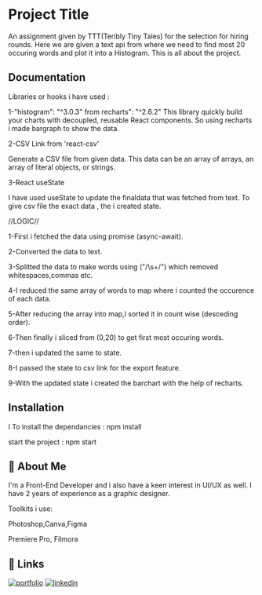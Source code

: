 
# Project Title

An assignment given by TTT(Teribly Tiny Tales) for the selection for hiring rounds. Here we are given a text api from where we need to find most 20 occuring words and plot it into a Histogram.
This is all about the project.



## Documentation

Libraries or hooks i have used : 

1-"histogram": "^3.0.3" from recharts": "^2.6.2"
This library quickly build your charts with decoupled, reusable React components.
So using recharts i made bargraph to show the data.

2-CSV Link  from 'react-csv'

Generate a CSV file from given data.
This data can be an array of arrays, an array of literal objects, or strings.

3-React useState

I have used useState to update the finaldata that was fetched from text. To give csv file the exact data , the i created state.

//LOGIC//

1-First i fetched the data using promise (async-await).

2-Converted the data to text.

3-Splitted the data to make words using ("/\s+/") which removed whitespaces,commas etc.

4-I reduced the same array of words to map where i counted the occurence of each data.

5-After reducing the array into map,I sorted it in count wise (desceding order).

6-Then finally i sliced from (0,20) to get first most occuring words.

7-then i updated the same to state.

8-I passed the state to csv link for the export feature.

9-With the updated state i created the barchart with the help of recharts.




## Installation

I To install the dependancies : npm install

start the project : npm start


    
## 🚀 About Me
I'm a Front-End Developer and i also have a keen interest in UI/UX as well. 
I have 2 years of experience as a graphic designer.


Toolkits i use:

Photoshop,Canva,Figma

Premiere Pro, Filmora




## 🔗 Links
[![portfolio](https://img.shields.io/badge/my_portfolio-000?style=for-the-badge&logo=ko-fi&logoColor=white)](https://portfolio-ui-ux.vercel.app/)
[![linkedin](https://img.shields.io/badge/linkedin-0A66C2?style=for-the-badge&logo=linkedin&logoColor=white)](https://www.linkedin.com/in/pranab-patra77/)


